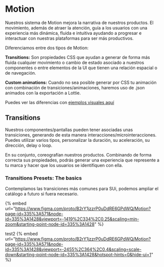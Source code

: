 # Motion
Nuestros sistema de Motion mejora la narrativa de nuestros productos. 
El movimiento, además de atraer la atención, guía a los usuarios con una experiencia más dinámica, fluida e intuitiva ayudando a progresar e interactuar con nuestras plataformas para ser más productivos. 

Diferenciamos entre dos tipos de Motion:

**Transitions:**  Son propiedades CSS que ayudan a generar de forma más fluida cualquier movimiento o cambio de estado asociado a nuestros  componentes o entre elementos de la UI que tienen una relación espacial o de navegación. 

**Custom animations:** Cuando no sea posible generar por CSS tu animación con combinación de transiciones/animaciones, haremos uso de .json animados con la exportación a Lottie.

Puedes ver las diferencias con [ejemplos visuales aquí](https://www.figma.com/proto/B2rY1jzzrP0uDdRE6GPdWQ/Motion?page-id=66%3A179&node-id=101%3A722&viewport=653%2C412%2C0.07&scaling=contain&starting-point-node-id=101%3A722)


## Transitions
Nuestros componentes/pantallas pueden tener asociadas unas transiciones, generando de esta manera interacciones/microinteracciones. Puedes utilizar varios tipos, personalizar la duración, su aceleración, su dirección, delay o loop. 

En su conjunto, coreografían nuestros productos. Combinando de forma correcta sus propiedades, podrás generar una experiencia que represente a tu marca y hacer que los usuarios se identifiquen con ella. 

### Transitions Presets:  The basics
Contemplamos las transiciones más comunes para SUi, podemos ampliar el catálogo a futuro si fuera necesario.

{% embed url="https://www.figma.com/proto/B2rY1jzzrP0uDdRE6GPdWQ/Motion?page-id=335%3A571&node-id=335%3A1428&viewport=-1419%2C334%2C0.25&scaling=min-zoom&starting-point-node-id=335%3A1428" %}

test2
{% embed url="https://www.figma.com/proto/B2rY1jzzrP0uDdRE6GPdWQ/Motion?page-id=335%3A571&node-id=335%3A1428&viewport=-2455%2C364%2C0.4&scaling=scale-down&starting-point-node-id=335%3A1428&hotspot-hints=0&hide-ui=1" %}

